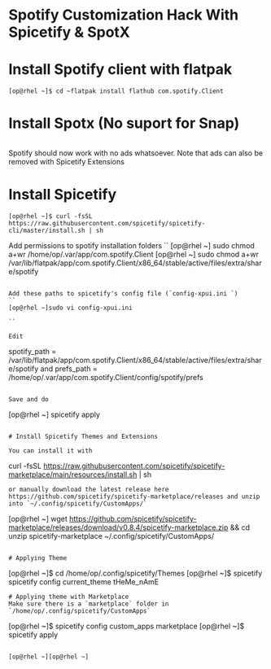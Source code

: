 # Spotify Customization Hack With Spicetify & SpotX


# Install Spotify client with flatpak

```
[op@rhel ~]$ cd ~flatpak install flathub com.spotify.Client
```

# Install Spotx (No suport for Snap)
``` [op@rhel CustomApps]$ bash <(curl -sSL https://raw.githubusercontent.com/SpotX-CLI/SpotX-Linux/main/install.sh) -ce -E leftsidebar
```
Spotify should now work with no ads whatsoever. Note that ads can also be removed with Spicetify Extensions


# Install Spicetify 
```
[op@rhel ~]$ curl -fsSL https://raw.githubusercontent.com/spicetify/spicetify-cli/master/install.sh | sh
```

Add permissions to spotify installation folders
``
[op@rhel ~] sudo chmod a+wr /home/op/.var/app/com.spotify.Client
[op@rhel ~] sudo chmod a+wr /var/lib/flatpak/app/com.spotify.Client/x86_64/stable/active/files/extra/share/spotify

```

Add these paths to spicetify's config file (`config-xpui.ini `)
``
[op@rhel ~]sudo vi config-xpui.ini

``

Edit 
``` 
spotify_path            = /var/lib/flatpak/app/com.spotify.Client/x86_64/stable/active/files/extra/share/spotify
and
prefs_path              = /home/op/.var/app/com.spotify.Client/config/spotify/prefs
```

Save and do 
```
[op@rhel ~] spicetify apply
```

# Install Spicetify Themes and Extensions

You can install it with 
```
curl -fsSL https://raw.githubusercontent.com/spicetify/spicetify-marketplace/main/resources/install.sh | sh
```
or manually download the latest release here https://github.com/spicetify/spicetify-marketplace/releases and unzip into `~/.config/spicetify/CustomApps/`
```
[op@rhel ~] wget https://github.com/spicetify/spicetify-marketplace/releases/download/v0.8.4/spicetify-marketplace.zip && cd unzip spicetify-marketplace ~/.config/spicetify/CustomApps/
```

# Applying Theme 
```
[op@rhel ~]$ cd /home/op/.config/spicetify/Themes
[op@rhel ~]$ spicetify spicetify config current_theme tHeMe_nAmE 
```
# Applying theme with Marketplace
Make sure there is a `marketplace` folder in `/home/op/.config/spicetify/CustomApps`
```
[op@rhel ~]$ spicetify config custom_apps marketplace
[op@rhel ~]$ spicetify apply
```

[op@rhel ~][op@rhel ~]
